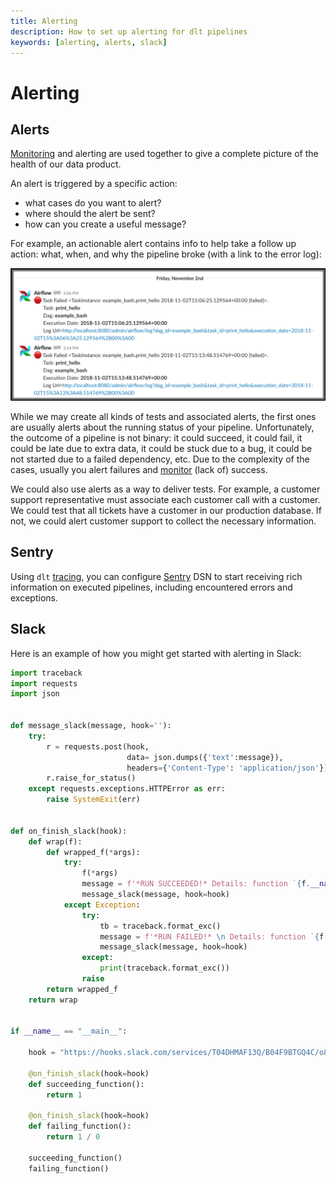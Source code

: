 ```yaml
---
title: Alerting
description: How to set up alerting for dlt pipelines
keywords: [alerting, alerts, slack]
---
```


# Alerting

## Alerts

[Monitoring](monitoring.md) and alerting are used together to give a complete picture of the health of our data product.

An alert is triggered by a specific action:
- what cases do you want to alert?
- where should the alert be sent?
- how can you create a useful message?

For example, an actionable alert contains info to help take a follow up action: what, when, and why the pipeline broke (with a link to the error log):

![Airflow Slack notification](images/airflow_slack_notification.png)

While we may create all kinds of tests and associated alerts, the first ones are usually alerts about the running status of your pipeline. Unfortunately, the outcome of a pipeline is not binary: it could succeed, it could fail, it could be late due to extra data, it could be stuck due to a bug, it could be not started due to a failed dependency, etc. Due to the complexity of the cases, usually you alert failures and [monitor](monitoring.md) (lack of) success.

We could also use alerts as a way to deliver tests. For example, a customer support representative must associate each customer call with a customer. We could test that all tickets have a customer in our production database. If not, we could alert customer support to collect the necessary information.

## Sentry

Using `dlt` [tracing](reference/tracing.md), you can configure [Sentry](https://sentry.io) DSN to start receiving rich information on executed pipelines, including encountered errors and exceptions.

## Slack

Here is an example of how you might get started with alerting in Slack:

```python
import traceback
import requests
import json


def message_slack(message, hook=''):
    try:
        r = requests.post(hook,
                          data= json.dumps({'text':message}),
                          headers={'Content-Type': 'application/json'})
        r.raise_for_status()
    except requests.exceptions.HTTPError as err:
        raise SystemExit(err)


def on_finish_slack(hook):
    def wrap(f):
        def wrapped_f(*args):
            try:
                f(*args)
                message = f'*RUN SUCCEEDED!* Details: function `{f.__name__}` finished running'
                message_slack(message, hook=hook)
            except Exception:
                try:
                    tb = traceback.format_exc()
                    message = f'*RUN FAILED!* \n Details: function `{f.__name__}` failed with exception: \n ```{str(tb)} ```'
                    message_slack(message, hook=hook)
                except:
                    print(traceback.format_exc())
                raise
        return wrapped_f
    return wrap


if __name__ == "__main__":

    hook = "https://hooks.slack.com/services/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"

    @on_finish_slack(hook=hook)
    def succeeding_function():
        return 1

    @on_finish_slack(hook=hook)
    def failing_function():
        return 1 / 0

    succeeding_function()
    failing_function()
```